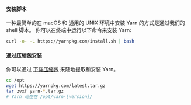 #### 安装脚本

一种最简单的在 macOS 和 通用的 UNIX 环境中安装 Yarn 的方式是通过我们的 shell 脚本。
你可以在终端中运行以下命令来安装 Yarn:

```sh
curl -o- -L https://yarnpkg.com/install.sh | bash
```

#### 通过压缩包安装

你可以通过 [下载压缩包]({{site.baseurl}}/latest.tar.gz) 来随地提取和安装 Yarn。

```sh
cd /opt
wget https://yarnpkg.com/latest.tar.gz
tar zvxf yarn-*.tar.gz
# Yarn 现在在 /opt/yarn-[version]/
```
